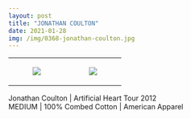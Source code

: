 ```yaml
---
layout: post
title: "JONATHAN COULTON"
date: 2021-01-28
img: /img/0368-jonathan-coulton.jpg
---
```




<table style="width:100%;"><tr><td style="vertical-align:top;">
      <figure class="tmblr-full" data-orig-height="2048" data-orig-width="1365" data-orig-src="https://concertshirts.netlify.app/shirts/0368/0368-01.jpg"><img src="https://64.media.tumblr.com/83e75d59d4d7c39e75b2b12973d0a331/9aa4dcb23ddaffd8-c4/s540x810/dd9552cdeb5c6f0f84a0427b271e3c8ace775e53.jpg" data-orig-height="2048" data-orig-width="1365" data-orig-src="https://concertshirts.netlify.app/shirts/0368/0368-01.jpg"/></figure></td>
    <td style="vertical-align:top;">
      <figure class="tmblr-full" data-orig-height="2048" data-orig-width="1365" data-orig-src="https://concertshirts.netlify.app/shirts/0368/0368-02.jpg"><img src="https://64.media.tumblr.com/9d5aac513ccf7281eab6c039f5a21d0f/9aa4dcb23ddaffd8-57/s540x810/bcab7fd018e781f337ef96c5cad60b4351e19bed.jpg" data-orig-height="2048" data-orig-width="1365" data-orig-src="https://concertshirts.netlify.app/shirts/0368/0368-02.jpg"/></figure></td>
  </tr></table><p>
  Jonathan Coulton | Artificial Heart Tour 2012<br/>MEDIUM | 100% Combed Cotton | American Apparel
</p>
